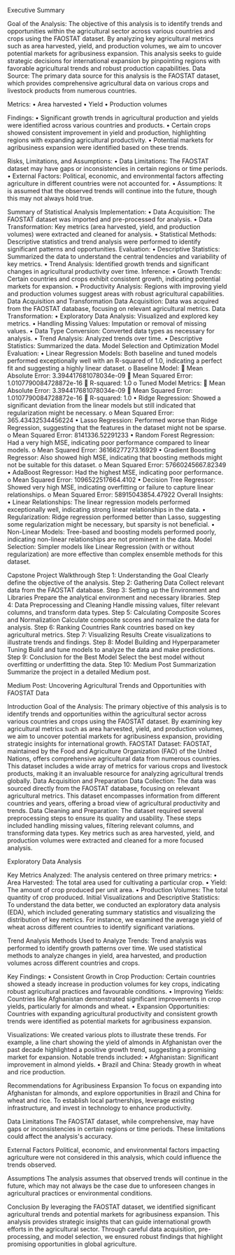 Executive Summary

Goal of the Analysis: The objective of this analysis is to identify trends and opportunities within the agricultural sector across various countries and crops using the FAOSTAT dataset. By analyzing key agricultural metrics such as area harvested, yield, and production volumes, we aim to uncover potential markets for agribusiness expansion. This analysis seeks to guide strategic decisions for international expansion by pinpointing regions with favorable agricultural trends and robust production capabilities.
Data Source: The primary data source for this analysis is the FAOSTAT dataset, which provides comprehensive agricultural data on various crops and livestock products from numerous countries.

Metrics:
•	Area harvested
•	Yield
•	Production volumes

Findings:
•	Significant growth trends in agricultural production and yields were identified across various countries and products.
•	Certain crops showed consistent improvement in yield and production, highlighting regions with expanding agricultural productivity.
•	Potential markets for agribusiness expansion were identified based on these trends.

Risks, Limitations, and Assumptions:
•	Data Limitations: The FAOSTAT dataset may have gaps or inconsistencies in certain regions or time periods.
•	External Factors: Political, economic, and environmental factors affecting agriculture in different countries were not accounted for.
•	Assumptions: It is assumed that the observed trends will continue into the future, though this may not always hold true.

Summary of Statistical Analysis
Implementation:
•	Data Acquisition: The FAOSTAT dataset was imported and pre-processed for analysis.
•	Data Transformation: Key metrics (area harvested, yield, and production volumes) were extracted and cleaned for analysis.
•	Statistical Methods: Descriptive statistics and trend analysis were performed to identify significant patterns and opportunities.
Evaluation:
•	Descriptive Statistics: Summarized the data to understand the central tendencies and variability of key metrics.
•	Trend Analysis: Identified growth trends and significant changes in agricultural productivity over time.
Inference:
•	Growth Trends: Certain countries and crops exhibit consistent growth, indicating potential markets for expansion.
•	Productivity Analysis: Regions with improving yield and production volumes suggest areas with robust agricultural capabilities.
Data Acquisition and Transformation
Data Acquisition: Data was acquired from the FAOSTAT database, focusing on relevant agricultural metrics.
Data Transformation:
•	Exploratory Data Analysis: Visualized and explored key metrics.
•	Handling Missing Values: Imputation or removal of missing values.
•	Data Type Conversion: Converted data types as necessary for analysis.
•	Trend Analysis: Analyzed trends over time.
•	Descriptive Statistics: Summarized the data.
Model Selection and Optimization
Model Evaluation:
•	Linear Regression Models: Both baseline and tuned models performed exceptionally well with an R-squared of 1.0, indicating a perfect fit and suggesting a highly linear dataset.
o	Baseline Model:
	Mean Absolute Error: 3.394417681078034e-09
	Mean Squared Error: 1.0107790084728872e-16
	R-squared: 1.0
o	Tuned Model Metrics:
	Mean Absolute Error: 3.394417681078034e-09
	Mean Squared Error: 1.0107790084728872e-16
	R-squared: 1.0
•	Ridge Regression: Showed a significant deviation from the linear models but still indicated that regularization might be necessary.
o	Mean Squared Error: 365.43432534456224
•	Lasso Regression: Performed worse than Ridge Regression, suggesting that the features in the dataset might not be sparse.
o	Mean Squared Error: 8141336.52291233
•	Random Forest Regression: Had a very high MSE, indicating poor performance compared to linear models.
o	Mean Squared Error: 36166277273.16929
•	Gradient Boosting Regressor: Also showed high MSE, indicating that boosting methods might not be suitable for this dataset.
o	Mean Squared Error: 57660245667.82349
•	AdaBoost Regressor: Had the highest MSE, indicating poor performance.
o	Mean Squared Error: 1096522517664.4102
•	Decision Tree Regressor: Showed very high MSE, indicating overfitting or failure to capture linear relationships.
o	Mean Squared Error: 58915043854.47922
Overall Insights:
•	Linear Relationships: The linear regression models performed exceptionally well, indicating strong linear relationships in the data.
•	Regularization: Ridge regression performed better than Lasso, suggesting some regularization might be necessary, but sparsity is not beneficial.
•	Non-Linear Models: Tree-based and boosting models performed poorly, indicating non-linear relationships are not prominent in the data.
Model Selection: Simpler models like Linear Regression (with or without regularization) are more effective than complex ensemble methods for this dataset.



Capstone Project Walkthrough
Step 1: Understanding the Goal Clearly define the objective of the analysis.
Step 2: Gathering Data Collect relevant data from the FAOSTAT database.
Step 3: Setting up the Environment and Libraries Prepare the analytical environment and necessary libraries.
Step 4: Data Preprocessing and Cleaning Handle missing values, filter relevant columns, and transform data types.
Step 5: Calculating Composite Scores and Normalization Calculate composite scores and normalize the data for analysis.
Step 6: Ranking Countries Rank countries based on key agricultural metrics.
Step 7: Visualizing Results Create visualizations to illustrate trends and findings.
Step 8: Model Building and Hyperparameter Tuning Build and tune models to analyze the data and make predictions.
Step 9: Conclusion for the Best Model Select the best model without overfitting or underfitting the data.
Step 10: Medium Post Summarization Summarize the project in a detailed Medium post.

Medium Post: Uncovering Agricultural Trends and Opportunities with FAOSTAT Data

Introduction
Goal of the Analysis: The primary objective of this analysis is to identify trends and opportunities within the agricultural sector across various countries and crops using the FAOSTAT dataset. By examining key agricultural metrics such as area harvested, yield, and production volumes, we aim to uncover potential markets for agribusiness expansion, providing strategic insights for international growth.
FAOSTAT Dataset: FAOSTAT, maintained by the Food and Agriculture Organization (FAO) of the United Nations, offers comprehensive agricultural data from numerous countries. This dataset includes a wide array of metrics for various crops and livestock products, making it an invaluable resource for analyzing agricultural trends globally.
Data Acquisition and Preparation
Data Collection: The data was sourced directly from the FAOSTAT database, focusing on relevant agricultural metrics. This dataset encompasses information from different countries and years, offering a broad view of agricultural productivity and trends.
Data Cleaning and Preparation: The dataset required several preprocessing steps to ensure its quality and usability. These steps included handling missing values, filtering relevant columns, and transforming data types. Key metrics such as area harvested, yield, and production volumes were extracted and cleaned for a more focused analysis.

Exploratory Data Analysis

Key Metrics Analyzed: The analysis centered on three primary metrics:
•	Area Harvested: The total area used for cultivating a particular crop.
•	Yield: The amount of crop produced per unit area.
•	Production Volumes: The total quantity of crop produced.
Initial Visualizations and Descriptive Statistics: To understand the data better, we conducted an exploratory data analysis (EDA), which included generating summary statistics and visualizing the distribution of key metrics. For instance, we examined the average yield of wheat across different countries to identify significant variations.

Trend Analysis
Methods Used to Analyze Trends: Trend analysis was performed to identify growth patterns over time. We used statistical methods to analyze changes in yield, area harvested, and production volumes across different countries and crops.

Key Findings:
•	Consistent Growth in Crop Production: Certain countries showed a steady increase in production volumes for key crops, indicating robust agricultural practices and favourable conditions.
•	Improving Yields: Countries like Afghanistan demonstrated significant improvements in crop yields, particularly for almonds and wheat.
•	Expansion Opportunities: Countries with expanding agricultural productivity and consistent growth trends were identified as potential markets for agribusiness expansion.

Visualizations: We created various plots to illustrate these trends. For example, a line chart showing the yield of almonds in Afghanistan over the past decade highlighted a positive growth trend, suggesting a promising market for expansion. Notable trends included:
•	Afghanistan: Significant improvement in almond yields.
•	Brazil and China: Steady growth in wheat and rice production.

Recommendations for Agribusiness Expansion
To focus on expanding into Afghanistan for almonds, and explore opportunities in Brazil and China for wheat and rice. To establish local partnerships, leverage existing infrastructure, and invest in technology to enhance productivity.

Data Limitations
The FAOSTAT dataset, while comprehensive, may have gaps or inconsistencies in certain regions or time periods. These limitations could affect the analysis's accuracy.

External Factors
Political, economic, and environmental factors impacting agriculture were not considered in this analysis, which could influence the trends observed.

Assumptions
The analysis assumes that observed trends will continue in the future, which may not always be the case due to unforeseen changes in agricultural practices or environmental conditions.

Conclusion
By leveraging the FAOSTAT dataset, we identified significant agricultural trends and potential markets for agribusiness expansion. This analysis provides strategic insights that can guide international growth efforts in the agricultural sector. Through careful data acquisition, pre-processing, and model selection, we ensured robust findings that highlight promising opportunities in global agriculture.



